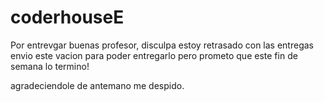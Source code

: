 # coderhouseE
Por entrevgar
buenas profesor, disculpa estoy retrasado con las entregas envio este vacion para poder entregarlo pero prometo que este fin de semana lo termino!

agradeciendole de antemano me despido.

